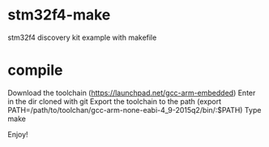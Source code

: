 # stm32f4-make
stm32f4 discovery kit example with makefile

# compile

 Download the toolchain (https://launchpad.net/gcc-arm-embedded)
 Enter in the dir cloned with git 
 Export the toolchain to the path (export PATH=/path/to/toolchan/gcc-arm-none-eabi-4_9-2015q2/bin/:$PATH)
 Type make
 

Enjoy!

